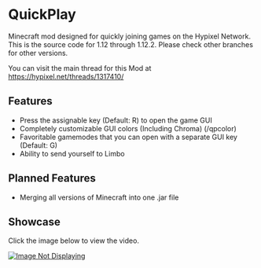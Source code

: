 # QuickPlay
Minecraft mod designed for quickly joining games on the Hypixel Network.
This is the source code for 1.12 through 1.12.2. Please check other branches for other versions.

You can visit the main thread for this Mod at <a href=https://hypixel.net/threads/1317410/>https://hypixel.net/threads/1317410/</a>

## Features
* Press the assignable key (Default: R) to open the game GUI
* Completely customizable GUI colors (Including Chroma) (/qpcolor)
* Favoritable gamemodes that you can open with a separate GUI key (Default: G)
* Ability to send yourself to Limbo

## Planned Features

* Merging all versions of Minecraft into one .jar file 

## Showcase
Click the image below to view the video.

[![Image Not Displaying](https://i.ytimg.com/vi/eR2JP8M8tqE/hqdefault.jpg)](https://www.youtube.com/watch?v=eR2JP8M8tqE)
